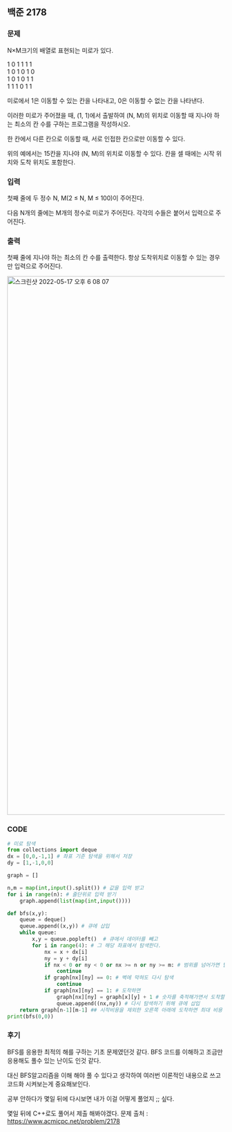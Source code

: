 ## 백준 2178

### 문제
N×M크기의 배열로 표현되는 미로가 있다.

1	0	1	1	1	1
<br>
1	0	1	0	1	0
<br>
1	0	1	0	1	1
<br>
1	1	1	0	1	1
<br>

미로에서 1은 이동할 수 있는 칸을 나타내고, 0은 이동할 수 없는 칸을 나타낸다.

이러한 미로가 주어졌을 때, (1, 1)에서 출발하여 (N, M)의 위치로 이동할 때 지나야 하는 최소의 칸 수를 구하는 프로그램을 작성하시오. 

한 칸에서 다른 칸으로 이동할 때, 서로 인접한 칸으로만 이동할 수 있다.

위의 예에서는 15칸을 지나야 (N, M)의 위치로 이동할 수 있다. 칸을 셀 때에는 시작 위치와 도착 위치도 포함한다.

### 입력

첫째 줄에 두 정수 N, M(2 ≤ N, M ≤ 100)이 주어진다.

다음 N개의 줄에는 M개의 정수로 미로가 주어진다. 각각의 수들은 붙어서 입력으로 주어진다.

### 출력
첫째 줄에 지나야 하는 최소의 칸 수를 출력한다. 항상 도착위치로 이동할 수 있는 경우만 입력으로 주어진다.

<img width="1244" alt="스크린샷 2022-05-17 오후 6 08 07" src="https://user-images.githubusercontent.com/71219602/168774622-07384a11-d16a-4697-b9c6-767ccc73ab83.png">


### CODE
```py
# 미로 탐색
from collections import deque
dx = [0,0,-1,1] # 좌표 기준 탐색을 위해서 저장
dy = [1,-1,0,0]

graph = []

n,m = map(int,input().split()) # 값을 입력 받고
for i in range(n): # 줄단위로 입력 받기
    graph.append(list(map(int,input())))

def bfs(x,y): 
    queue = deque()
    queue.append((x,y)) # 큐에 삽입
    while queue:
        x,y = queue.popleft()  # 큐에서 데이터를 빼고
        for i in range(4): # 그 해당 좌표에서 탐색한다.
            nx = x + dx[i]
            ny = y + dy[i]
            if nx < 0 or ny < 0 or nx >= n or ny >= m: # 범위를 넘어가면 탈출
                continue
            if graph[nx][ny] == 0: # 벽에 막혀도 다시 탐색
                continue
            if graph[nx][ny] == 1: # 도착하면
                graph[nx][ny] = graph[x][y] + 1 # 숫자를 축적해가면서 도착할때 까지 비용을 더한다.
                queue.append((nx,ny)) # 다시 탐색하기 위해 큐에 삽입
    return graph[n-1][m-1] ## 시작비용을 제외한 오른쪽 아래에 도착하면 최대 비용
print(bfs(0,0))
```

### 후기

BFS를 응용한 최적의 해를 구하는 기초 문제였던것 같다. BFS 코드를 이해하고 조금만 응용해도 풀수 있는 난이도 인것 같다. 

대신 BFS알고리즘을 이해 해야 풀 수 있다고 생각하여 여러번 이론적인 내용으로 쓰고 코드화 시켜보는게 중요해보인다.

공부 안하다가 몇일 뒤에 다시보면 내가 이걸 어떻게 풀었지 ;; 싶다.

몇일 뒤에 C++로도 풀어서 제출 해봐야겠다.
문제 출처 : https://www.acmicpc.net/problem/2178
